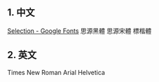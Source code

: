 ## 1. 中文
[Selection - Google Fonts](https://fonts.google.com/selection)
思源黑體
思源宋體
標楷體

## 2. 英文
Times New Roman
Arial
Helvetica
